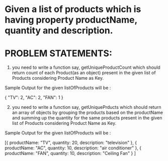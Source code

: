 #  Given a list of products which is having property productName, quantity and description.

# PROBLEM STATEMENTS:

1. you need to write a function say, getUniqueProductCount which should return count of each Product(as an object) present in the given list of Products considering Product Name as Key.

Sample Output for the given listOfProducts will be :

{
  "TV": 2,
  "AC": 2,
  "FAN": 1
}



2. you need to write a function say, getUniquePrducts which should return an array of objects by grouping the products based on the productName and summing up the quantity for the same products present in the given list of Products considering Product Name as Key.

Sample Output for the given listOfProducts will be :

[{
    productName: "TV",
    quantity: 20,
    description: "television"
  },
  {
    productName: "AC",
    quantity: 10,
    description: "air conditioner"
  },
  {
    productName: "FAN",
    quantity: 10,
     description: "Ceiling Fan"
  }
]

